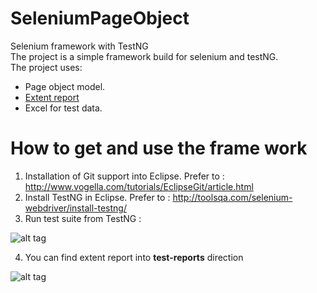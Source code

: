 # SeleniumPageObject
Selenium framework with TestNG<br>
The project is a simple framework build for selenium and testNG.<br>
The project uses:
- Page object model.
- <a href="http://extentreports.relevantcodes.com/">Extent report</a>
- Excel for test data.

# How to get and use the frame work
1. Installation of Git support into Eclipse. Prefer to : http://www.vogella.com/tutorials/EclipseGit/article.html
2. Install TestNG in Eclipse. Prefer to : http://toolsqa.com/selenium-webdriver/install-testng/
3. Run test suite from TestNG :

![alt tag](https://github.com/yoyo13189/SeleniumPageObject/blob/master/images/runTestNG.png)

4. You can find extent report into <b>test-reports</b> direction

![alt tag](https://github.com/yoyo13189/SeleniumPageObject/blob/master/images/extentReport.png)

